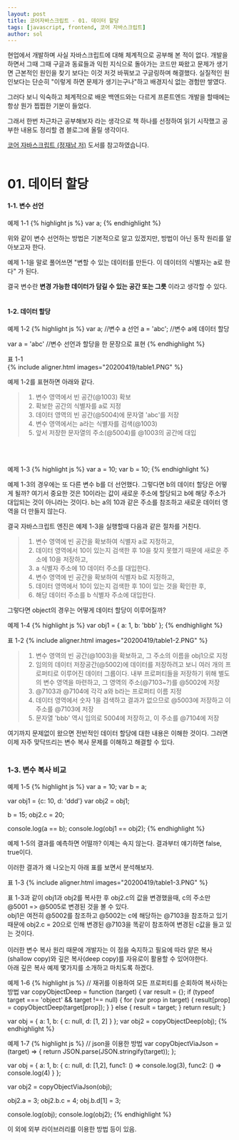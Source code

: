 ```yaml
---
layout: post
title: 코어자바스크립트 - 01. 데이터 할당
tags: [javascript, frontend, 코어 자바스크립트]
author: sol
---
```


현업에서 개발하며 사실 자바스크립트에 대해 체계적으로 공부해 본 적이 없다. 개발을 하면서 그때 그때 구글과 동료들과 익힌 지식으로 돌아가는 코드만 짜왔고 문제가 생기면 근본적인 원인을 찾기 보다는 이것 저것 바꿔보고 구글링하며 해결했다. 실질적인 원인보다는 단순히 "이렇게 하면 문제가 생기는구나"하고 배경지식 없는 경험만 쌓였다. 

그러다 보니 익숙하고 체계적으로 배운 백엔드와는 다르게 프론트엔드 개발을 할때에는 항상 뭔가 찝찝한 기분이 들었다.

 그래서 한번 차근차근 공부해보자 라는 생각으로 책 하나를 선정하여 읽기 시작했고 공부한 내용도 정리할 겸 블로그에 올릴 생각이다.

 [코어 자바스크립트 (정재남 저)](http://www.yes24.com/Product/Goods/78586788) 도서를 참고하였습니다.
<br><br>  



# 01. 데이터 할당

#### 1-1. 변수 선언
 
예제 1-1
{% highlight js %}
var a;
{% endhighlight %}

위와 같이 변수 선언하는 방법은 기본적으로 알고 있겠지만, 방법이 아닌 동작 원리를 알아보고자 한다.

예제 1-1을 말로 풀어쓰면 "변할 수 있는 데이터를 만든다. 이 데이터의 식별자는 a로 한다" 가 된다.

결국 변수란 **변경 가능한 데이터가 담길 수 있는 공간 또는 그릇** 이라고 생각할 수 있다.<br><br>  
  
#### 1-2. 데이터 할당

예제 1-2
{% highlight js %}
var a;        //변수 a 선언
a = 'abc';    //변수 a에 데이터 할당

var a = 'abc' //변수 선언과 할당을 한 문장으로 표현
{% endhighlight %}
<br>

표 1-1<br>
{% include aligner.html images="20200419/table1.PNG" %}

예제 1-2를 표현하면 아래와 같다.
> 1. 변수 영역에서 빈 공간(@1003) 확보
> 2. 확보한 공간의 식별자를 a로 지정
> 3. 데이터 영역의 빈 공간(@5004)에 문자열 'abc'를 저장
> 4. 변수 영역에서는 a라는 식별자를 검색(@1003)
> 5. 앞서 저장한 문자열의 주소(@5004)를 @1003의 공간에 대입

<br><br>

예제 1-3
{% highlight js %}
var a = 10;
var b = 10;
{% endhighlight %}

예제 1-3의 경우에는 또 다른 변수 b를 더 선언했다. 그렇다면 b의 데이터 할당은 어떻게 될까?
여기서 중요한 것은 10이라는 값이 새로운 주소에 할당되고 b에 해당 주소가 대입되는 것이 아니라는 것이다.
b는 a의 10과 같은 주소를 참조하고 새로운 데이터 영역을 더 만들지 않는다.

결국 자바스크립트 엔진은 예제 1-3을 실행할때 다음과 같은 절차를 거친다.
> 1. 변수 영역에 빈 공간을 확보하여 식별자 a로 지정하고,
> 2. 데이터 영역에서 10이 있는지 검색한 후 10을 찾지 못했기 때문에 새로운 주소에 10을 저장하고,
> 3. a 식별자 주소에 10 데이터 주소를 대입한다.
> 4. 변수 영역에 빈 공간을 확보하여 식별자 b로 지정하고,
> 5. 데이터 영역에서 10이 있는지 검색한 후 10이 있는 것을 확인한 후,
> 6. 해당 데이터 주소를 b 식별자 주소에 대입한다.

그렇다면 object의 경우는 어떻게 데이터 할당이 이루어질까?
<br>

예제 1-4
{% highlight js %}
var obj1 = {
    a: 1,
    b: 'bbb'
};
{% endhighlight %}

표 1-2
{% include aligner.html images="20200419/table1-2.PNG" %}

> 1. 변수 영역의 빈 공간(@1003)을 확보하고, 그 주소의 이름을 obj1으로 지정
> 2. 임의의 데이터 저장공간(@5002)에 데이터를 저장하려고 보니 여러 개의 프로퍼티로 이루어진 데이터 그룹이다. 내부 프로퍼티들을 저장하기 위해 별도의 변수 영역을 마련하고, 그 영역의 주소(@7103~?)를 @5002에 저장
> 3. @7103과 @7104에 각각 a와 b라는 프로퍼티 이름 지정
> 4. 데이터 영역에서 숫자 1을 검색하고 결과가 없으므로 @5003에 저장하고 이 주소를 @7103에 저장
> 5. 문자열 'bbb' 역시 임의로 5004에 저장하고, 이 주소를 @7104에 저장


여기까지 문제없이 왔으면 전반적인 데이터 할당에 대한 내용은 이해한 것이다.
그러면 이제 자주 맞닥뜨리는 변수 복사 문제를 이해하고 해결할 수 있다.
<br><br>

### 1-3. 변수 복사 비교

예제 1-5
{% highlight js %}
var a = 10;
var b = a;

var obj1 = {c: 10, d: 'ddd'}
var obj2 = obj1;

b = 15;
obj2.c = 20;

console.log(a == b);
console.log(obj1 == obj2);
{% endhighlight %}

예제 1-5의 결과를 예측하면 어떨까?
이제는 속지 않는다. 결과부터 얘기하면 false, true이다.

이러한 결과가 왜 나오는지 아래 표를 보면서 분석해보자.

표 1-3
{% include aligner.html images="20200419/table1-3.PNG" %}

표 1-3과 같이 obj1과 obj2를 복사한 후 obj2.c의 값을 변경했을때, c의 주소만 @5001 => @5005로 변경된 것을 볼 수 있다.<br> 
obj1은 여전히 @5002를 참조하고 @5002는 c에 해당하는 @7103을 참조하고 있기 때문에 obj2.c = 20으로 인해 변경된 @7103을 똑같이 참조하여 변경된 c값을 들고 있는 것이다.<br><br>
이러한 변수 복사 원리 때문에 개발자는 이 점을 숙지하고 필요에 따라 얕은 복사(shallow copy)와 깊은 복사(deep copy)를 자유로이 활용할 수 있어야한다.
<br>
아래 깊은 복사 예제 몇가지를 소개하고 마치도록 하겠다.

예제 1-6
{% highlight js %}
// 재귀를 이용하여 모든 프로퍼티를 순회하여 복사하는 방법
var copyObjectDeep = function (target) {
    var result = {};
    if (typeof target === 'object' && target !== null) {
        for (var prop in target) {
            result[prop] = copyObjectDeep(target[prop]);
        }
    } else {
        result = target;
    }
    return result;
}

var obj = {
    a: 1,
    b: {
        c: null,
        d: [1, 2]
    }
};
var obj2 = copyObjectDeep(obj);
{% endhighlight %}

예제 1-7
{% highlight js %}
// json을 이용한 방법
var copyObjectViaJson = (target) => {
    return JSON.parse(JSON.stringify(target));
};

var obj = {
    a: 1,
    b: {
        c: null,
        d: [1,2],
        func1: () => console.log(3),
        func2: () => console.log(4)
    }
};

var obj2 = copyObjectViaJson(obj);

obj2.a = 3;
obj2.b.c = 4;
obj.b.d[1] = 3;

console.log(obj);
console.log(obj2);
{% endhighlight %}

이 외에 외부 라이브러리를 이용한 방법 등이 있음.


